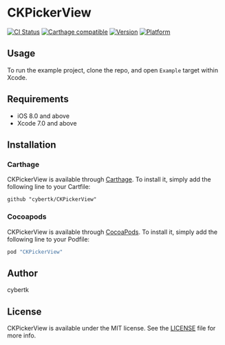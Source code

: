 # CKPickerView

[![CI Status](http://img.shields.io/travis/cybertk/CKPickerView.svg?style=flat)](https://travis-ci.org/cybertk/CKPickerView)
[![Carthage compatible](https://img.shields.io/badge/Carthage-compatible-4BC51D.svg?style=flat)](https://github.com/Carthage/Carthage)
[![Version](https://img.shields.io/cocoapods/v/CKPickerView.svg?style=flat)](http://cocoapods.org/pods/CKPickerView)
[![Platform](https://img.shields.io/cocoapods/p/CKPickerView.svg?style=flat)](http://cocoapods.org/pods/CKPickerView)

## Usage

To run the example project, clone the repo, and open `Example` target within Xcode.

## Requirements

- iOS 8.0 and above
- Xcode 7.0 and above

## Installation

### Carthage

CKPickerView is available through [Carthage](https://github.com/carthage/carthage). To install it, simply add the following line to your Cartfile:

```
github "cybertk/CKPickerView"
```

### Cocoapods

CKPickerView is available through [CocoaPods](http://cocoapods.org). To install
it, simply add the following line to your Podfile:

```ruby
pod "CKPickerView"
```

## Author

cybertk

## License

CKPickerView is available under the MIT license. See the [LICENSE](LICENSE) file for more info.
